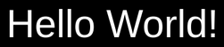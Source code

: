 <html lang="en">
<head>
    <meta charset="UTF-8">
    <meta name="viewport" content="width=device-width, initial-scale=1.0">
    <title>Flashing Splash Screen</title> 
    <style>
        #splash-screen {
            position: fixed;
            top: 0;
            left: 0;
            width: 100%;
            height: 100%;
            background-color: black;
            color: white; 
            display: flex;
            justify-content: center;
            align-items: center;
            z-index: 100;
            font-size: 5em; 
        }
body {
            background-color: lightgray;
            margin: 0;
            font-family: Arial, sans-serif;
        }
#sidebar {
        width: 250px; 
        height:100%;
        background-color: black;
        position: fixed;
        top:0;   
        left:0;
         color: white; 
        padding-top:10px;  
        padding-left:10px;
        box-sizing: border-box;       
        }
  #sidebar a {
       color: white;
       text-decoration: none;
       display: block;
       margin: 10px 0; 
       font-size: 1.5em;
       }            
 .image-text-container  {
        display: flex; 
       flex-direction: row;
        align-items: center; 
        justify-content: space-between;
        margin: 20px;
        margin-left: 270px; 
        }
  .image-text-container img {
            width: 300px !important  ;  
            height: 300px !important ; 
            border-radius: 50%;
            object-fit: cover;
            margin-right: 20px; 
            margin-left: 20px;
        }
.text-content {
        font-size: 18px;
            font-family: Arial, sans-serif;
            max-width:45%;
            text-align: center;
        }
   
 @media(min-width: 600px) {
    #sidebar {
    width:250px;
    position: fixed;
    height: 100%;
    }
 
 .image-text-container img {
    width:120px;
    height:120px;
    }
 
 .image-text-container {
    flex-direction: row;
    margin-left: 270px;
    }
  
  .text-content{
    text-align: center;
    font-size:16px;
    margin:10px;
    }
  }
   @media(max-width: 600px) {
            body {
            display: flex;
             flex-direction: column; 
            margin-left: 0;
            }

   #sidebar {
              width: 100%;
              position: relative; 
               height: auto;
              padding: 10px;
             box-sizing: border-box;
            }

 .image-text-container {
                flex-direction: column;
                margin-left: 0; 
            }

 .image-text-container img {
                width: 100px;
                height: 100px;
            }

 .text-content {
                font-size: 14px;
                text-align: center;
            }
    }
    
    
    
    
    
    
    
    
    
    
    
 </style>
</head>
<body>
    <div id="splash-screen">Hello World!</div> 
   
  <script>
        setTimeout(function() {
            document.getElementById('splash-screen').style.display = 'none';
        }, 3000); 
    </script>

 <div id="sidebar">
    <a href = "https://linkedin.com/in/william-s-4120a0254" target="_blank"> Check out my LinkedIn Profile! </a>
    <a href = "https://docs.google.com/document/d/1hT3L5L15tXU9I19EtVc4c99L4t3DAc9u/edit?usp=sharing&ouid=101206748234661541234&rtpof=true&sd=true" target="_blank"> Link to my resume! </a>
    <a href = "https://github.com/Wls170?tab=repositories" target= "_blank"> Projects </a>
        </div>
   
   <p style="font-size: 20px;"> Thank you for taking the time to visit my website! I hope you find everything you were looking for. 
    Feel free to explore more about my projects (this is my first), experiences, and connect with me. If you have any questions 
    or would like to collaborate, don't hesitate to reach out. Your feedback and support are greatly appreciated! </p>

<div class="image-text-container">
    <div class = "text-content">
      <h2> Skills: </h2>
        <p><b> Effective Communication </b> </p>
        <p><b> Microsoft Products  </b> </p>
        <p><b> Leadership  </b> </p>
        <p><b> Python  </b> </p>
    </div>
    
    <img src="https://scontent.fosu2-1.fna.fbcdn.net/v/t39.30808-6/363440628_10231263865289524_1224367189268874357_n.jpg?_nc_cat=107&ccb=1-7&_nc_sid=833d8c&_nc_ohc=OrEK-w6nDWcQ7kNvgFWSvE5&_nc_zt=23&_nc_ht=scontent.fosu2-1.fna&_nc_gid=ASZxaYnT2GLOsh2-NM6-scY&oh=00_AYBEogK94jrBQBqG0QVkIsKc4fV7N5HbAL74oYjNAr5y0A&oe=677F912D" alt="WillStearn"> 
</div>
    <div class= "image-text-container">
    <div class= "text-content">
    <h2> Details: </h2>
<p><b> Name: William Stearn </b> </p>
<p><b> Age: 35  </b></p>
<p><b> Location: Barberton, Ohio </b></p>
<p><b> Email: Wls170@icloud.com </b></p>
    </div>
</div>      
   
    <h3> About me: </h3>
    <p style="font-size: 22px;"> Currently I work full-time as a Production Supervisor at a Synthomer. Synthomer supplies highly specialized polymers to multiple industries worldwide. I have been with them since 2018 starting from an entry level worker and progressively working my way up to supervisor. I am also pursuing my BS in Computer Science at Southern New Hampshire University (SNHU). I am taking classes geared towards Software Engineering with an expected completion date of early 2027. In  my free time I enjoy spending time with my family, practicing my coding skill, checking out new spots around town and gaming. </p>




</body>

</html>

